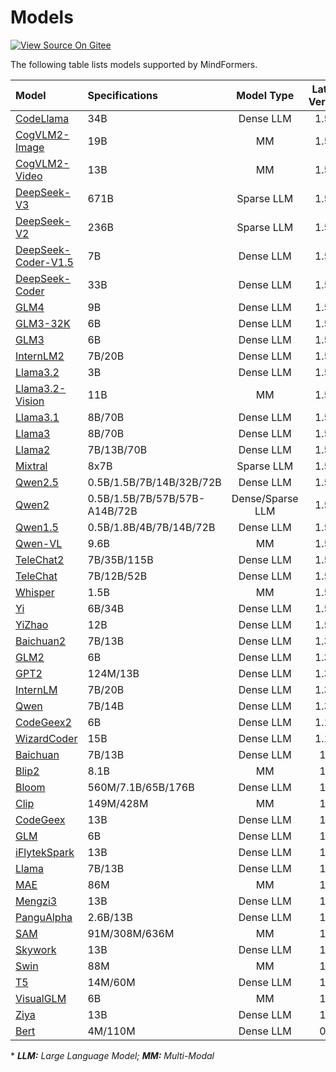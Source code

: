# Models

[![View Source On Gitee](https://mindspore-website.obs.cn-north-4.myhuaweicloud.com/website-images/r2.6.0rc1/resource/_static/logo_source_en.svg)](https://gitee.com/mindspore/docs/blob/r2.6.0rc1/docs/mindformers/docs/source_en/start/models.md)

The following table lists models supported by MindFormers.

| Model                                                                                                   | Specifications                |    Model Type    | Latest Version |
|:--------------------------------------------------------------------------------------------------------|:------------------------------|:----------------:|:--------------:|
| [CodeLlama](https://gitee.com/mindspore/mindformers/blob/r1.5.0/docs/model_cards/codellama.md)          | 34B                           |    Dense LLM     |     1.5.0      |
| [CogVLM2-Image](https://gitee.com/mindspore/mindformers/blob/r1.5.0/docs/model_cards/cogvlm2_image.md)  | 19B                           |        MM        |     1.5.0      |
| [CogVLM2-Video](https://gitee.com/mindspore/mindformers/blob/r1.5.0/docs/model_cards/cogvlm2_video.md)  | 13B                           |        MM        |     1.5.0      |
| [DeepSeek-V3](https://gitee.com/mindspore/mindformers/tree/r1.5.0/research/deepseek3)                   | 671B                          |    Sparse LLM    |     1.5.0      |
| [DeepSeek-V2](https://gitee.com/mindspore/mindformers/tree/r1.5.0/research/deepseek2)                   | 236B                          |    Sparse LLM    |     1.5.0      |
| [DeepSeek-Coder-V1.5](https://gitee.com/mindspore/mindformers/tree/r1.5.0/research/deepseek1_5)         | 7B                            |    Dense LLM     |     1.5.0      |
| [DeepSeek-Coder](https://gitee.com/mindspore/mindformers/tree/r1.5.0/research/deepseek)                 | 33B                           |    Dense LLM     |     1.5.0      |
| [GLM4](https://gitee.com/mindspore/mindformers/blob/r1.5.0/docs/model_cards/glm4.md)                    | 9B                            |    Dense LLM     |     1.5.0      |
| [GLM3-32K](https://gitee.com/mindspore/mindformers/tree/r1.5.0/research/glm32k)                         | 6B                            |    Dense LLM     |     1.5.0      |
| [GLM3](https://gitee.com/mindspore/mindformers/blob/r1.5.0/docs/model_cards/glm3.md)                    | 6B                            |    Dense LLM     |     1.5.0      |
| [InternLM2](https://gitee.com/mindspore/mindformers/tree/r1.5.0/research/internlm2)                     | 7B/20B                        |    Dense LLM     |     1.5.0      |
| [Llama3.2](https://gitee.com/mindspore/mindformers/blob/r1.5.0/docs/model_cards/llama3_2.md)            | 3B                            |    Dense LLM     |     1.5.0      |
| [Llama3.2-Vision](https://gitee.com/mindspore/mindformers/blob/r1.5.0/docs/model_cards/mllama.md)       | 11B                           |        MM        |     1.5.0      |
| [Llama3.1](https://gitee.com/mindspore/mindformers/tree/r1.5.0/research/llama3_1)                       | 8B/70B                        |    Dense LLM     |     1.5.0      |
| [Llama3](https://gitee.com/mindspore/mindformers/tree/r1.5.0/research/llama3)                           | 8B/70B                        |    Dense LLM     |     1.5.0      |
| [Llama2](https://gitee.com/mindspore/mindformers/blob/r1.5.0/docs/model_cards/llama2.md)                | 7B/13B/70B                    |    Dense LLM     |     1.5.0      |
| [Mixtral](https://gitee.com/mindspore/mindformers/tree/r1.5.0/research/mixtral)                         | 8x7B                          |    Sparse LLM    |     1.5.0      |
| [Qwen2.5](https://gitee.com/mindspore/mindformers/tree/r1.5.0/research/qwen2_5)                         | 0.5B/1.5B/7B/14B/32B/72B      |    Dense LLM     |     1.5.0      |
| [Qwen2](https://gitee.com/mindspore/mindformers/tree/r1.5.0/research/qwen2)                             | 0.5B/1.5B/7B/57B/57B-A14B/72B | Dense/Sparse LLM |     1.5.0      |
| [Qwen1.5](https://gitee.com/mindspore/mindformers/tree/r1.5.0/research/qwen1_5)                         | 0.5B/1.8B/4B/7B/14B/72B       |    Dense LLM     |     1.5.0      |
| [Qwen-VL](https://gitee.com/mindspore/mindformers/tree/r1.5.0/research/qwenvl)                          | 9.6B                          |        MM        |     1.5.0      |
| [TeleChat2](https://gitee.com/mindspore/mindformers/tree/r1.5.0/research/telechat2)                     | 7B/35B/115B                   |    Dense LLM     |     1.5.0      |
| [TeleChat](https://gitee.com/mindspore/mindformers/tree/r1.5.0/research/telechat)                       | 7B/12B/52B                    |    Dense LLM     |     1.5.0      |
| [Whisper](https://gitee.com/mindspore/mindformers/blob/r1.5.0/docs/model_cards/whisper.md)              | 1.5B                          |        MM        |     1.5.0      |
| [Yi](https://gitee.com/mindspore/mindformers/tree/r1.5.0/research/yi)                                   | 6B/34B                        |    Dense LLM     |     1.5.0      |
| [YiZhao](https://gitee.com/mindspore/mindformers/tree/r1.5.0/research/yizhao)                           | 12B                           |    Dense LLM     |     1.5.0      |
| [Baichuan2](https://gitee.com/mindspore/mindformers/blob/r1.3.0/research/baichuan2/baichuan2.md)        | 7B/13B                        |    Dense LLM     |     1.3.2      |
| [GLM2](https://gitee.com/mindspore/mindformers/blob/r1.3.0/docs/model_cards/glm2.md)                    | 6B                            |    Dense LLM     |     1.3.2      |
| [GPT2](https://gitee.com/mindspore/mindformers/blob/r1.3.0/docs/model_cards/gpt2.md)                    | 124M/13B                      |    Dense LLM     |     1.3.2      |
| [InternLM](https://gitee.com/mindspore/mindformers/blob/r1.3.0/research/internlm/internlm.md)           | 7B/20B                        |    Dense LLM     |     1.3.2      |
| [Qwen](https://gitee.com/mindspore/mindformers/blob/r1.3.0/research/qwen/qwen.md)                       | 7B/14B                        |    Dense LLM     |     1.3.2      |
| [CodeGeex2](https://gitee.com/mindspore/mindformers/blob/r1.1.0/docs/model_cards/codegeex2.md)          | 6B                            |    Dense LLM     |     1.1.0      |
| [WizardCoder](https://gitee.com/mindspore/mindformers/blob/r1.1.0/research/wizardcoder/wizardcoder.md)  | 15B                           |    Dense LLM     |     1.1.0      |
| [Baichuan](https://gitee.com/mindspore/mindformers/blob/r1.0/research/baichuan/baichuan.md)             | 7B/13B                        |    Dense LLM     |      1.0       |
| [Blip2](https://gitee.com/mindspore/mindformers/blob/r1.0/docs/model_cards/blip2.md)                    | 8.1B                          |        MM        |      1.0       |
| [Bloom](https://gitee.com/mindspore/mindformers/blob/r1.0/docs/model_cards/bloom.md)                    | 560M/7.1B/65B/176B            |    Dense LLM     |      1.0       |
| [Clip](https://gitee.com/mindspore/mindformers/blob/r1.0/docs/model_cards/clip.md)                      | 149M/428M                     |        MM        |      1.0       |
| [CodeGeex](https://gitee.com/mindspore/mindformers/blob/r1.0/research/codegeex/codegeex.md)             | 13B                           |    Dense LLM     |      1.0       |
| [GLM](https://gitee.com/mindspore/mindformers/blob/r1.0/docs/model_cards/glm.md)                        | 6B                            |    Dense LLM     |      1.0       |
| [iFlytekSpark](https://gitee.com/mindspore/mindformers/blob/r1.0/research/iflytekspark/iflytekspark.md) | 13B                           |    Dense LLM     |      1.0       |
| [Llama](https://gitee.com/mindspore/mindformers/blob/r1.0/docs/model_cards/llama.md)                    | 7B/13B                        |    Dense LLM     |      1.0       |
| [MAE](https://gitee.com/mindspore/mindformers/blob/r1.0/docs/model_cards/mae.md)                        | 86M                           |        MM        |      1.0       |
| [Mengzi3](https://gitee.com/mindspore/mindformers/blob/r1.0/research/mengzi3/mengzi3.md)                | 13B                           |    Dense LLM     |      1.0       |
| [PanguAlpha](https://gitee.com/mindspore/mindformers/blob/r1.0/docs/model_cards/pangualpha.md)          | 2.6B/13B                      |    Dense LLM     |      1.0       |
| [SAM](https://gitee.com/mindspore/mindformers/blob/r1.0/docs/model_cards/sam.md)                        | 91M/308M/636M                 |        MM        |      1.0       |
| [Skywork](https://gitee.com/mindspore/mindformers/blob/r1.0/research/skywork/skywork.md)                | 13B                           |    Dense LLM     |      1.0       |
| [Swin](https://gitee.com/mindspore/mindformers/blob/r1.0/docs/model_cards/swin.md)                      | 88M                           |        MM        |      1.0       |
| [T5](https://gitee.com/mindspore/mindformers/blob/r1.0/docs/model_cards/t5.md)                          | 14M/60M                       |    Dense LLM     |      1.0       |
| [VisualGLM](https://gitee.com/mindspore/mindformers/blob/r1.0/research/visualglm/visualglm.md)          | 6B                            |        MM        |      1.0       |
| [Ziya](https://gitee.com/mindspore/mindformers/blob/r1.0/research/ziya/ziya.md)                         | 13B                           |    Dense LLM     |      1.0       |
| [Bert](https://gitee.com/mindspore/mindformers/blob/r0.8/docs/model_cards/bert.md)                      | 4M/110M                       |    Dense LLM     |      0.8       |

&#42; ***LLM:*** *Large Language Model;* ***MM:*** *Multi-Modal*